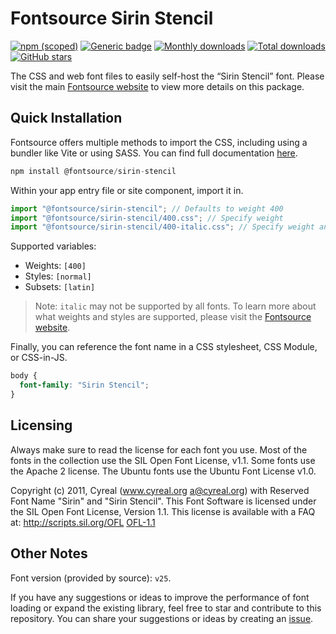 # Fontsource Sirin Stencil

[![npm (scoped)](https://img.shields.io/npm/v/@fontsource/sirin-stencil?color=brightgreen)](https://www.npmjs.com/package/@fontsource/sirin-stencil) [![Generic badge](https://img.shields.io/badge/fontsource-passing-brightgreen)](https://github.com/fontsource/fontsource) [![Monthly downloads](https://badgen.net/npm/dm/@fontsource/sirin-stencil)](https://github.com/fontsource/fontsource) [![Total downloads](https://badgen.net/npm/dt/@fontsource/sirin-stencil)](https://github.com/fontsource/fontsource) [![GitHub stars](https://img.shields.io/github/stars/fontsource/fontsource.svg?style=social&label=Star)](https://github.com/fontsource/fontsource/stargazers)

The CSS and web font files to easily self-host the “Sirin Stencil” font. Please visit the main [Fontsource website](https://fontsource.org/fonts/sirin-stencil) to view more details on this package.

## Quick Installation

Fontsource offers multiple methods to import the CSS, including using a bundler like Vite or using SASS. You can find full documentation [here](https://fontsource.org/docs/getting-started/introduction).

```javascript
npm install @fontsource/sirin-stencil
```

Within your app entry file or site component, import it in.

```javascript
import "@fontsource/sirin-stencil"; // Defaults to weight 400
import "@fontsource/sirin-stencil/400.css"; // Specify weight
import "@fontsource/sirin-stencil/400-italic.css"; // Specify weight and style
```

Supported variables:
- Weights: `[400]`
- Styles: `[normal]`
- Subsets: `[latin]`

> Note: `italic` may not be supported by all fonts. To learn more about what weights and styles are supported, please visit the [Fontsource website](https://fontsource.org/fonts/sirin-stencil).

Finally, you can reference the font name in a CSS stylesheet, CSS Module, or CSS-in-JS.

```css
body {
  font-family: "Sirin Stencil";
}
```

## Licensing
Always make sure to read the license for each font you use. Most of the fonts in the collection use the SIL Open Font License, v1.1. Some fonts use the Apache 2 license. The Ubuntu fonts use the Ubuntu Font License v1.0.

Copyright (c) 2011, Cyreal (www.cyreal.org a@cyreal.org) with Reserved Font Name "Sirin" and "Sirin Stencil". This Font Software is licensed under the SIL Open Font License, Version 1.1. This license is available with a FAQ at: http://scripts.sil.org/OFL
[OFL-1.1](https://openfontlicense.org)

## Other Notes
Font version (provided by source): `v25`.

If you have any suggestions or ideas to improve the performance of font loading or expand the existing library, feel free to star and contribute to this repository. You can share your suggestions or ideas by creating an [issue](https://github.com/fontsource/fontsource/issues).